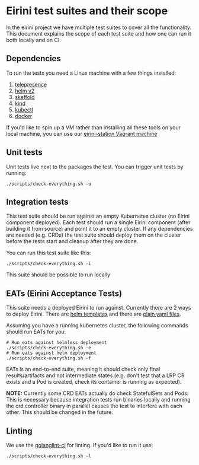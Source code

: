 # Eirini test suites and their scope

In the eirini project we have multiple test suites to cover all the functionality. This document explains the scope of each test suite
and how one can run it both locally and on CI.

## Dependencies

To run the tests you need a Linux machine with a few things installed:

1. [telepresence](https://www.telepresence.io/reference/install)
1. [helm v2](https://v2.helm.sh/docs/install/)
1. [skaffold](https://skaffold.dev/docs/install/)
1. [kind](https://kind.sigs.k8s.io/docs/user/quick-start/#installation)
1. [kubectl](https://kubernetes.io/docs/tasks/tools/install-kubectl/)
1. [docker](https://docs.docker.com/engine/install/)

If you'd like to spin up a VM rather than installing all these tools on your local machine, you can use our [eirini-station Vagrant machine](https://github.com/eirini-forks/eirini-station)

## Unit tests

Unit tests live next to the packages the test. You can trigger unit tests by running:

```shell
./scripts/check-everything.sh -u
```

## Integration tests

This test suite should be run against an empty Kubernetes cluster (no Eirini component deployed). Each test should run a single Eirini component (after building it from source) and point it to an empty cluster. If any dependencies are needed (e.g. CRDs) the test suite should deploy them on the cluster before the tests start and cleanup after they are done.

You can run this test suite like this:

```
./scripts/check-everything.sh -i
```

This suite should be possible to run locally

## EATs (Eirini Acceptance Tests)

This suite needs a deployed Eirini to run against. Currently there are 2 ways to deploy Eirini. There are [helm templates](https://github.com/cloudfoundry-incubator/eirini-release/tree/master/helm) and there are [plain yaml files](https://github.com/cloudfoundry-incubator/eirini-release/tree/master/deploy).

Assuming you have a running kubernetes cluster, the following commands should run EATs for you:

```shell
# Run eats against helmless deployment
./scripts/check-everything.sh -e
# Run eats against helm deployment
./scripts/check-everything.sh -f
```

EATs is an end-to-end suite, meaning it should check only final results/artifacts and not intermediate states (e.g. don't test that a LRP CR exists and a Pod is created, check its container is running as expected).

**NOTE:** Currently some CRD EATs actually do check StatefulSets and Pods. This is necessary because integration tests run binaries locally and running the crd controller binary in parallel causes the test to interfere with each other. This should be changed in the future.

## Linting

We use the [golanglint-ci](https://github.com/golangci/golangci-lint) for linting. If you'd like to run it use:

```shell
./scripts/check-everything.sh -l
```
